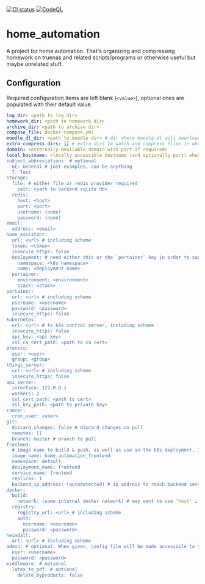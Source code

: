 [![CI status](https://github.com/mithem/home_automation/actions/workflows/main.yml/badge.svg)](https://github.com/mithem/home_automation/actions/workflows/main.yml)
[![CodeQL](https://github.com/mithem/home_automation/actions/workflows/codeql-analysis.yml/badge.svg)](https://github.com/mithem/home_automation/actions/workflows/codeql-analysis.yml)

# home_automation

A project for home automation. That's organizing and compressing homework on truenas and related scripts/programs or otherwise useful but maybe unrelated stuff.

## Configuration

Required configuration items are left blank (`<value>`), optional ones are populated with their default value.

```yaml
log_dir: <path to log dir>
homework_dir: <path to homework dir>
archive_dir: <path to archive dir>
compose_file: docker-compose.yml
moodle_dl_dir: <path to moodle dir> # dir where moodle-dl will download courses to
extra_compress_dirs: [] # extra dirs to watch and compress files in when applicable
domain: <externally available domain with port if required>
local_hostname: <locally accessible hostname (and optionally port) where the home_automation backend is reachable via HTTPS (doesn't need to be a valid cert, though)>
subject_abbreviations: # optional
  GE: General # just examples, can be anything
  T: Test
storage:
  file: # either file or redis provider required
    path: <path to backend sqlite db>
  redis:
    host: <host>
    port: <port>
    username: (none)
    password: (none)
email:
  address: <email>
home_assistant:
  url: <url> # including scheme
  token: <token>
  insecure_https: false
  deployment: # need either this or the `portainer` key in order to support home assistant updates
    namespace: <k8s namespace>
    name: <deployment name>
  portainer:
    environment: <environment>
    stack: <stack>
portainer:
  url: <url> # including scheme
  username: <username>
  password: <password>
  insecure_https: false
kubernetes:
  url: <url> # to k8s control server, including scheme
  insecure_https: false
  api_key: <api key>
  ssl_ca_cert_path: <path to ca cert>
process:
  user: <user>
  group: <group>
things_server:
  url: <url> # including scheme
  insecure_https: false
api_server:
  interface: 127.0.0.1
  workers: 2
  ssl_cert_path: <path to cert>
  ssl_key_path: <path to private key>
runner:
  cron_user: <user>
git:
  discard_changes: false # discard changes on pull
  remotes: []
  branch: master # branch to pull
frontend:
  # image name to build & push, as well as use in the k8s deployment. If using a custom registry, make sure to prepend that (e.g. 'registry.com/frontend')
  image_name: home_automation_frontend
  namespace: default
  deployment_name: frontend
  service_name: frontend
  replicas: 1
  backend_ip_address: (autodetected) # ip address to reach backend server on (from the frontend pods)
docker:
  build:
    network: (some internal docker network) # may want to use 'host' if docker network environment is misconfigured/restricted
  registry:
    registry_url: <url> # including scheme
    auth:
      username: <username>
      password: <password>
heimdall:
  url: <url> # including scheme
admin: # optional. When given, config file will be made accessible to this user only
  user: <username>
  password: <password>
middleware: # optional
  latex_to_pdf: # optional
    delete_byproducts: false
```
